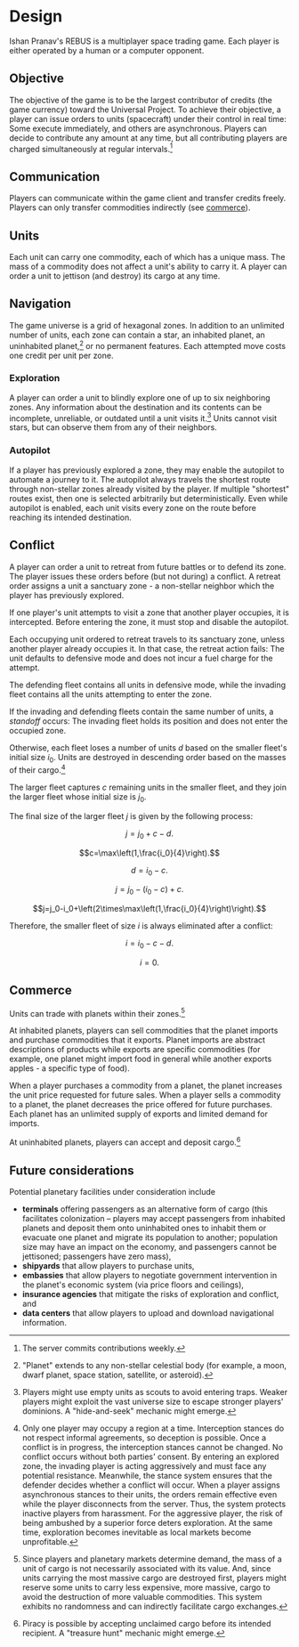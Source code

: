 <!-- Copyright (c) 2021-2022 Ishan Pranav. All rights reserved. -->
<!-- Licensed under the MIT License. -->

# Design
Ishan Pranav\'s REBUS is a multiplayer space trading game. Each player is either operated by a human or a computer opponent.
## Objective
The objective of the game is to be the largest contributor of credits (the game currency) toward the Universal Project. To achieve their objective, a player can issue orders to units (spacecraft) under their control in real time: Some execute immediately, and others are asynchronous. Players can decide to contribute any amount at any time, but all contributing players are charged simultaneously at regular intervals.[^1]
## Communication
Players can communicate within the game client and transfer credits freely. Players can only transfer commodities indirectly (see [commerce](#Commerce)).
## Units
Each unit can carry one commodity, each of which has a unique mass. The mass of a commodity does not affect a unit\'s ability to carry it. A player can order a unit to jettison (and destroy) its cargo at any time.
## Navigation
The game universe is a grid of hexagonal zones. In addition to an unlimited number of units, each zone can contain a star, an inhabited planet, an uninhabited planet,[^2] or no permanent features. Each attempted move costs one credit per unit per zone.
### Exploration
A player can order a unit to blindly explore one of up to six neighboring zones. Any information about the destination and its contents can be incomplete, unreliable, or outdated until a unit visits it.[^3] Units cannot visit stars, but can observe them from any of their neighbors.
### Autopilot
If a player has previously explored a zone, they may enable the autopilot to automate a journey to it. The autopilot always travels the shortest route through non-stellar zones already visited by the player. If multiple "shortest" routes exist, then one is selected arbitrarily but deterministically. Even while autopilot is enabled, each unit visits every zone on the route before reaching its intended destination.
## Conflict
A player can order a unit to retreat from future battles or to defend its zone. The player issues these orders before (but not during) a conflict. A retreat order assigns a unit a sanctuary zone - a non-stellar neighbor which the player has previously explored.

If one player\'s unit attempts to visit a zone that another player occupies, it is intercepted. Before entering the zone, it must stop and disable the autopilot.

Each occupying unit ordered to retreat travels to its sanctuary zone, unless another player already occupies it. In that case, the retreat action fails: The unit defaults to defensive mode and does not incur a fuel charge for the attempt.

The defending fleet contains all units in defensive mode, while the invading fleet contains all the units attempting to enter the zone.

If the invading and defending fleets contain the same number of units, a _standoff_ occurs: The invading fleet holds its position and does not enter the occupied zone.

Otherwise, each fleet loses a number of units $d$ based on the smaller fleet\'s initial size $i_0$. Units are destroyed in descending order based on the masses of their cargo.[^4]

The larger fleet captures $c$ remaining units in the smaller fleet, and they join the larger fleet whose initial size is $j_0$.

The final size of the larger fleet $j$ is given by the following process:

$$j=j_0+c-d.$$

$$c=\max\left(1,\frac{i_0}{4}\right).$$

$$d=i_0-c.$$

$$j=j_0-\left(i_0-c\right)+c.$$

$$j=j_0-i_0+\left(2\times\max\left(1,\frac{i_0}{4}\right)\right).$$

Therefore, the smaller fleet of size $i$ is always eliminated after a conflict:

$$i=i_0-c-d.$$

$$i=0.$$

## Commerce
Units can trade with planets within their zones.[^5]

At inhabited planets, players can sell commodities that the planet imports and purchase commodities that it exports. Planet imports are abstract descriptions of products while exports are specific commodities (for example, one planet might import food in general while another exports apples - a specific type of food).

When a player purchases a commodity from a planet, the planet increases the unit price requested for future sales. When a player sells a commodity to a planet, the planet decreases the price offered for future purchases. Each planet has an unlimited supply of exports and limited demand for imports.

At uninhabited planets, players can accept and deposit cargo.[^6]
## Future considerations
Potential planetary facilities under consideration include
- **terminals** offering passengers as an alternative form of cargo (this facilitates colonization – players may accept passengers from inhabited planets and deposit them onto uninhabited ones to inhabit them or evacuate one planet and migrate its population to another; population size may have an impact on the economy, and passengers cannot be jettisoned; passengers have zero mass),
- **shipyards** that allow players to purchase units,
- **embassies** that allow players to negotiate government intervention in the planet\'s economic system (via price floors and ceilings), 
- **insurance agencies** that mitigate the risks of exploration and conflict, and
- **data centers** that allow players to upload and download navigational information.

[^1]: The server commits contributions weekly.

[^2]: \"Planet\" extends to any non-stellar celestial body (for example, a moon, dwarf planet, space station, satellite, or asteroid).

[^3]: Players might use empty units as scouts to avoid entering traps. Weaker players might exploit the vast universe size to escape stronger players\' dominions. A \"hide-and-seek\" mechanic might emerge.

[^4]: Only one player may occupy a region at a time. Interception stances do not respect informal agreements, so deception is possible. Once a conflict is in progress, the interception stances cannot be changed. No conflict occurs without both parties\' consent. By entering an explored zone, the invading player is acting aggressively and must face any potential resistance. Meanwhile, the stance system ensures that the defender decides whether a conflict will occur. When a player assigns asynchronous stances to their units, the orders remain effective even while the player disconnects from the server. Thus, the system protects inactive players from harassment. For the aggressive player, the risk of being ambushed by a superior force deters exploration. At the same time, exploration becomes inevitable as local markets become unprofitable.

[^5]: Since players and planetary markets determine demand, the mass of a unit of cargo is not necessarily associated with its value. And, since units carrying the most massive cargo are destroyed first, players might reserve some units to carry less expensive, more massive, cargo to avoid the destruction of more valuable commodities. This system exhibits no randomness and can indirectly facilitate cargo exchanges.

[^6]: Piracy is possible by accepting unclaimed cargo before its intended recipient. A \"treasure hunt\" mechanic might emerge.
